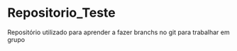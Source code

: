 # Repositorio_Teste

Repositório utilizado para aprender a fazer branchs no git para trabalhar em grupo

